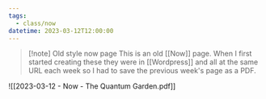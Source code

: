 ```yaml
---
tags:
  - class/now
datetime: 2023-03-12T12:00:00
---
```

> [!note] Old style now page
> This is an old [[Now]] page. When I first started creating these they were in [[Wordpress]] and all at the same URL each week so I had to save the previous week's page as a PDF. 

![[2023-03-12 - Now  - The Quantum Garden.pdf]]